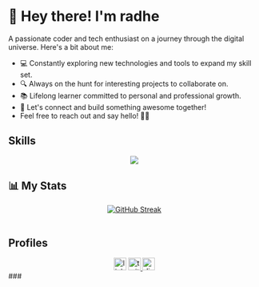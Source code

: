 <h1>👋 Hey there! I'm radhe</h1>
  <p>A passionate coder and tech enthusiast on a journey through the digital universe. Here's a bit about me:</p>
  <ul>
    <li>💻 Constantly exploring new technologies and tools to expand my skill set.</li>
    <li>🔍 Always on the hunt for interesting projects to collaborate on.</li>
    <li>📚 Lifelong learner committed to personal and professional growth.</li>
    <li>🌟 Let's connect and build something awesome together!</li>
  <li>Feel free to reach out and say hello! 🌈✨</li>
    
  </ul>
  
<h2>Skills</h2>
<p align="center">
  <a href="https://skillicons.dev">
<!--     [![My Skills](https://skillicons.dev/icons?i=js,ts,python,c,cpp,html,css,react,nextjs,tailwind,nodejs,express,mongodb,php,discord,vscode,vite,npm,git,github&perline=10)](https://skillicons.dev) -->
    <img align="center" margin="10px" src="https://skillicons.dev/icons?i=js,ts,python,c,cpp,html,css,react,nextjs,tailwind,nodejs,express,mongodb,php,discord,vscode,vite,npm,git,github" />
  </a>
</p>
<h2 text-align:center>📊 My Stats</h2>
<div align="center">
  <a href="https://git.io/streak-stats"><img src="https://streak-stats.demolab.com?user=radhe098&theme=gruvbox-duo&border_radius=4" alt="GitHub Streak" /></a>
</div>
</br>
<h2>Profiles</h2>
<div align="center">
  <a herf="https://www.linkedin.com/in/purushottam-tapase-863436247/" target="_blank">
  <img src="https://img.shields.io/static/v1?message=LinkedIn&logo=linkedin&label=&color=0077B5&logoColor=white&labelColor=&style=for-the-badge" height="25" alt="linkedin logo"  /></a>
  <a href="https://twitter.com/radhe098twt" target="_blank">
    <img src="https://img.shields.io/static/v1?message=Twitter&logo=twitter&label=&color=1DA1F2&logoColor=white&labelColor=&style=for-the-badge" height="25" alt="twitter logo"  />
  </a>
  <a herf="discordapp.com/users/1074223340560064512" target="_blank">
  <img src="https://img.shields.io/static/v1?message=Discord&logo=discord&label=&color=7289DA&logoColor=white&labelColor=&style=for-the-badge" height="25" alt="discord logo"  /></a>

</div>
###
